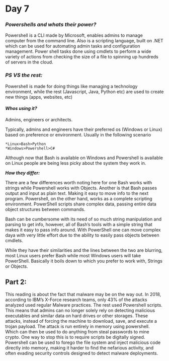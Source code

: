 # **Day 7**

### ***Powershells and whats their power?***

Powershell is a CLI made by Microsoft, enables  admins to manage computer from the command line. Also is a scripting language, built on .NET which can be used for automating admin tasks and configuration management. 
Power shell tasks done using cmdlets to perform a wide variety of actions from checking the size of a file to spinning up hundreds of servers in the cloud.

### ***PS VS the rest:***
Powershell is made for doing things like managing a technology environment, while the rest (Javascript, Java, Python etc) are used to create new things (apps, websites, etc)

#### ***Whos using it?***
Admins, engineers or architects.

Typically, admins and engineers have their preferred os (Windows or Linux) based on preference or environment. Usually in the following scenario 

	*Linux>Bash>Python
	*Windows>Powershell>C#
Although now that Bash is available on Windows and Powershell is available on Linux people are being less picky about the system they work in.

***How they differ:***

There are a few differences worth noting here for one Bash works with strings while Powershell works with Objects. Another is that Bash passes output and input as plain text. Making it easy to move info to the next program. Powershell, on the other hand, works as a complete scripting environment. PowerShell scripts share complex data, passing entire data object structures between commands.

Bash can be cumbersome with its need of so much string manipulation and parsing to get info, however, all of Bash’s tools with a simple string that makes it easy to pass info around. With PowerShell one can move complex daya with very little effort due to the ability to easily pass objects between cmdlets. 

While they have their similarities and the lines between the two are blurring, most Linux users prefer Bash while most Windows users will take PowerShell. Basically it boils down to which you prefer to work with, Strings or Objects.

## **Part 2:**
This reading is about the fact that malware may be on the way out. In 2018, according to IBM’s X-Force research teams, only 43% of the attacks analyzed used regular Malware practices. The rest used Powershell scripts. This means that admins can no longer solely rely on detecting malicious executables and similar data on hard drives or other storages. These attacks, instead of forcing the machine to download, save, and execute a trojan payload. The attack is run entirely in memory using powershell. Which can then be used to do anything from steal passwords to mine crypto. One way to stop this is to require scripts be digitally signed. Powershell can be used to forego the file system and inject malicious code directly into memory, making it harder to find the nefarious activity, and often evading security controls designed to detect malware deployments. 
